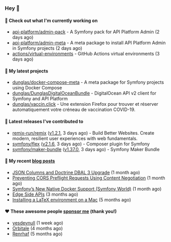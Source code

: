 ### Hey 👋

#### 👷 Check out what I'm currently working on

- [api-platform/admin-pack](https://github.com/api-platform/admin-pack) - A Symfony pack for API Platform Admin (2 days ago)
- [api-platform/admin-meta](https://github.com/api-platform/admin-meta) - A meta package to install API Platform Admin in Symfony projects (2 days ago)
- [actions/virtual-environments](https://github.com/actions/virtual-environments) - GitHub Actions virtual environments (3 days ago)

#### 🌱 My latest projects

- [dunglas/docker-compose-meta](https://github.com/dunglas/docker-compose-meta) - A meta package for Symfony projects using Docker Compose
- [dunglas/DunglasDigitalOceanBundle](https://github.com/dunglas/DunglasDigitalOceanBundle) - DigitalOcean API v2 client for Symfony and API Platform
- [dunglas/vaccin.click](https://github.com/dunglas/vaccin.click) - Une extension Firefox pour trouver et réserver automatiquement votre créneau de vaccination COVID-19.

#### 🔭 Latest releases I've contributed to

- [remix-run/remix](https://github.com/remix-run/remix) ([v1.2.1](https://github.com/remix-run/remix/releases/tag/v1.2.1), 3 days ago) - Build Better Websites. Create modern, resilient user experiences with web fundamentals.
- [symfony/flex](https://github.com/symfony/flex) ([v2.1.6](https://github.com/symfony/flex/releases/tag/v2.1.6), 3 days ago) - Composer plugin for Symfony
- [symfony/maker-bundle](https://github.com/symfony/maker-bundle) ([v1.37.0](https://github.com/symfony/maker-bundle/releases/tag/v1.37.0), 3 days ago) - Symfony Maker Bundle

#### 📜 My recent [blog posts](https://dunglas.fr)

- [JSON Columns and Doctrine DBAL 3 Upgrade](https://dunglas.fr/2022/01/json-columns-and-doctrine-dbal-3-upgrade/) (1 month ago)
- [Preventing CORS Preflight Requests Using Content Negotiation](https://dunglas.fr/2022/01/preventing-cors-preflight-requests-using-content-negotiation/) (1 month ago)
- [Symfony’s New Native Docker Support (Symfony World)](https://dunglas.fr/2021/12/symfonys-new-native-docker-support-symfony-world/) (1 month ago)
- [Edge Side APIs](https://dunglas.fr/2021/10/edge-side-apis/) (3 months ago)
- [Installing a LaTeX environment on a Mac](https://dunglas.fr/2021/09/installing-a-latex-environment-on-a-mac/) (5 months ago)

#### ❤️ These awesome people [sponsor me](https://github.com/sponsors/dunglas) (thank you!)

- [yesdevnull](https://github.com/yesdevnull) (1 week ago)
- [Orbitale](https://github.com/Orbitale) (4 months ago)
- [Renrhaf](https://github.com/Renrhaf) (5 months ago)
